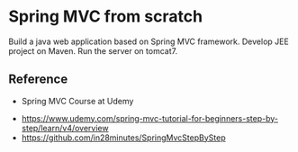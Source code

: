 # Spring MVC from scratch
Build a java web application based on Spring MVC framework. Develop JEE project on Maven. Run the server on tomcat7. 
## Reference
* Spring MVC Course at Udemy
- https://www.udemy.com/spring-mvc-tutorial-for-beginners-step-by-step/learn/v4/overview
- https://github.com/in28minutes/SpringMvcStepByStep
